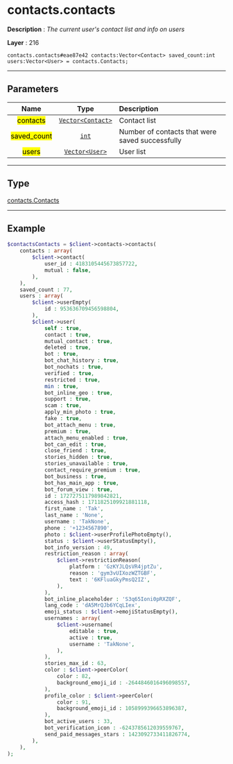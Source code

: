 # contacts.contacts

**Description** : *The current user&#039;s contact list and info on users*

**Layer** : 216

```tl
contacts.contacts#eae87e42 contacts:Vector<Contact> saved_count:int users:Vector<User> = contacts.Contacts;
```

---

## Parameters

| Name | Type | Description |
| :---: | :---: | :--- |
| <mark>contacts</mark> | [`Vector<Contact>`](type/Contact) | Contact list |
| <mark>saved_count</mark> | [`int`](type/int) | Number of contacts that were saved successfully |
| <mark>users</mark> | [`Vector<User>`](type/User) | User list |

---

## Type

[contacts.Contacts](type/contacts.Contacts)

---

## Example

```php
$contactsContacts = $client->contacts->contacts(
	contacts : array(
		$client->contact(
			user_id : 4183105445673857722,
			mutual : false,
		),
	),
	saved_count : 77,
	users : array(
		$client->userEmpty(
			id : 953636709456598804,
		),
		$client->user(
			self : true,
			contact : true,
			mutual_contact : true,
			deleted : true,
			bot : true,
			bot_chat_history : true,
			bot_nochats : true,
			verified : true,
			restricted : true,
			min : true,
			bot_inline_geo : true,
			support : true,
			scam : true,
			apply_min_photo : true,
			fake : true,
			bot_attach_menu : true,
			premium : true,
			attach_menu_enabled : true,
			bot_can_edit : true,
			close_friend : true,
			stories_hidden : true,
			stories_unavailable : true,
			contact_require_premium : true,
			bot_business : true,
			bot_has_main_app : true,
			bot_forum_view : true,
			id : 1727275117989842821,
			access_hash : 1711825109921881118,
			first_name : 'Tak',
			last_name : 'None',
			username : 'TakNone',
			phone : '+1234567890',
			photo : $client->userProfilePhotoEmpty(),
			status : $client->userStatusEmpty(),
			bot_info_version : 49,
			restriction_reason : array(
				$client->restrictionReason(
					platform : 'GzKYJLQsVR4jptZu',
					reason : 'gym3vUIXozWZTGBF',
					text : '6KFluaGkyPmsQ2IZ',
				),
			),
			bot_inline_placeholder : 'S3q65Ioni0pRXZQF',
			lang_code : 'dA5MrQJb6YCqLIex',
			emoji_status : $client->emojiStatusEmpty(),
			usernames : array(
				$client->username(
					editable : true,
					active : true,
					username : 'TakNone',
				),
			),
			stories_max_id : 63,
			color : $client->peerColor(
				color : 82,
				background_emoji_id : -2644846016496098557,
			),
			profile_color : $client->peerColor(
				color : 91,
				background_emoji_id : 1058999396653896387,
			),
			bot_active_users : 33,
			bot_verification_icon : -6243785612039559767,
			send_paid_messages_stars : 1423092733411826774,
		),
	),
);
```